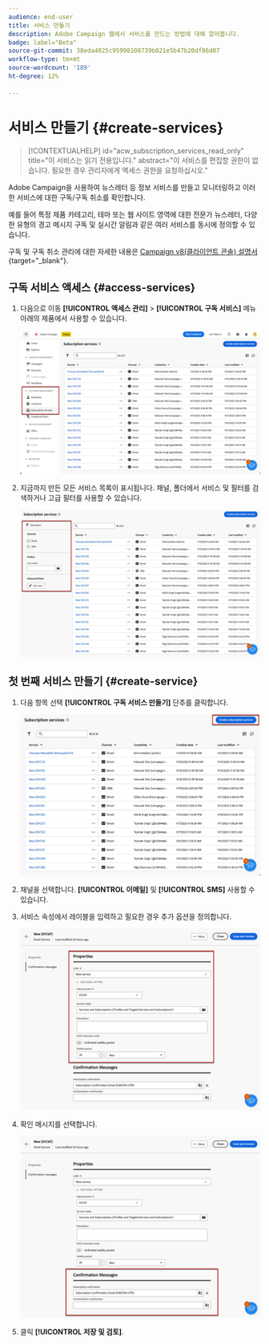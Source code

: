 ```yaml
---
audience: end-user
title: 서비스 만들기
description: Adobe Campaign 웹에서 서비스를 만드는 방법에 대해 알아봅니다.
badge: label="Beta"
source-git-commit: 38eda4025c95998108739b021e5b47b20df86d07
workflow-type: tm+mt
source-wordcount: '189'
ht-degree: 12%

---
```



# 서비스 만들기 {#create-services}

>[!CONTEXTUALHELP]
>id="acw_subscription_services_read_only"
>title="이 서비스는 읽기 전용입니다."
>abstract="이 서비스를 편집할 권한이 없습니다. 필요한 경우 관리자에게 액세스 권한을 요청하십시오."

Adobe Campaign을 사용하여 뉴스레터 등 정보 서비스를 만들고 모니터링하고 이러한 서비스에 대한 구독/구독 취소를 확인합니다.

예를 들어 특정 제품 카테고리, 테마 또는 웹 사이트 영역에 대한 전문가 뉴스레터, 다양한 유형의 경고 메시지 구독 및 실시간 알림과 같은 여러 서비스를 동시에 정의할 수 있습니다.

구독 및 구독 취소 관리에 대한 자세한 내용은 [Campaign v8(클라이언트 콘솔) 설명서](https://experienceleague.adobe.com/docs/campaign/campaign-v8/audience/subscriptions.html){target="_blank"}.

## 구독 서비스 액세스 {#access-services}

1. 다음으로 이동 **[!UICONTROL 액세스 관리]** > **[!UICONTROL 구독 서비스]** 메뉴 아래의 제품에서 사용할 수 있습니다.

   ![](assets/service-list.png)

1. 지금까지 만든 모든 서비스 목록이 표시됩니다. 채널, 폴더에서 서비스 및 필터를 검색하거나 고급 필터를 사용할 수 있습니다.

   ![](assets/service-filters.png)

## 첫 번째 서비스 만들기 {#create-service}

1. 다음 항목 선택 **[!UICONTROL 구독 서비스 만들기]** 단추를 클릭합니다.

   ![](assets/service-create-button.png)

1. 채널을 선택합니다. **[!UICONTROL 이메일]** 및 **[!UICONTROL SMS]** 사용할 수 있습니다.

1. 서비스 속성에서 레이블을 입력하고 필요한 경우 추가 옵션을 정의합니다.

   ![](assets/service-create-properties.png)

1. 확인 메시지를 선택합니다.

   ![](assets/service-create-confirmation-msg.png)

1. 클릭 **[!UICONTROL 저장 및 검토]**.


